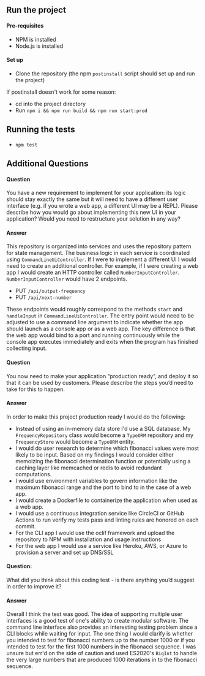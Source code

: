 ## Run the project

#### Pre-requisites
- NPM is installed
- Node.js is installed

#### Set up
- Clone the repository (the npm `postinstall` script should set up and run the project)

If postinstall doesn't work for some reason:
- cd into the project directory
- Run `npm i && npm run build && npm run start:prod`

## Running the tests
- `npm test`

## Additional Questions
#### Question
You have a new requirement to implement for your application: its logic should stay exactly the same but it will need to have a different user interface (e.g. if you wrote a web app, a different UI may be a REPL).
Please describe how you would go about implementing this new UI in your application? Would you need to restructure your solution in any way?

#### Answer
This repository is organized into services and uses the repository pattern for state management. The business logic in each service is coordinated using `CommandLineUiController`. If I were to implement a different UI I would need to create an additional controller. For example, if I were creating a web app I would create an HTTP controller called `NumberInputController`. `NumberInputController` would have 2 endpoints.

- PUT `/api/output-frequency`
- PUT `/api/next-number`

These endpoints would roughly correspond to the methods `start` and `handleInput` in `CommandLineUiController`. The entry point would need to be adjusted to use a command line argument to indicate whether the app should launch as a console app or as a web app. The key difference is that the web app would bind to a port and running continuously while the console app executes immediately and exits when the program has finished collecting input. 

#### Question
You now need to make your application “production ready”, and deploy it so that it can be used by customers.
Please describe the steps you’d need to take for this to happen.

#### Answer
In order to make this project production ready I would do the following:
- Instead of using an in-memory data store I'd use a SQL database. My `FrequencyRepository` class would become a `TypeORM` repository and my `FrequencyStore` would become a `TypeORM` entity.
- I would do user research to determine which fibonacci values were most likely to be input. Based on my findings I would consider either memoizing the fibonacci determination function or potentially using a caching layer like memcached or redis to avoid redundant computations.
- I would use environment variables to govern information like the maximum fibonacci range and the port to bind to in the case of a web app.
- I would create a Dockerfile to containerize the application when used as a web app.
- I would use a continuous integration service like CircleCI or GitHub Actions to run verify my tests pass and linting rules are honored on each commit. 
- For the CLI app I would use the oclif framework and upload the repository to NPM with installation and usage instructions
- For the web app I would use a service like Heroku, AWS, or Azure to provision a server and set up DNS/SSL

#### Question:
What did you think about this coding test - is there anything you’d suggest in order to improve it?

#### Answer
Overall I think the test was good. The idea of supporting multiple user interfaces is a good test of one's ability to create modular software. The command line interface also provides an interesting testing problem since a CLI blocks while waiting for input. The one thing I would clarify is whether you intended to test for fibonacci numbers up to the number 1000 or if you intended to test for the first 1000 numbers in the fibonacci sequence. I was unsure but err'd on the side of caution and used ES2020's `BigInt` to handle the very large numbers that are produced 1000 iterations in to the fibonacci sequence.
